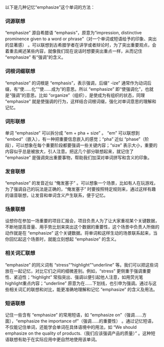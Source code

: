 以下是几种记忆“emphasize”这个单词的方法：

### 词源联想
“emphasize” 源自希腊语 “emphasis”，原意为“impression, distinctive prominence given to a word or phrase”（对一个单词或短语给予的印象、突出的显著感） 。可以联想到古希腊学者在讲学或者辩论时，为了突出重要观点，会着重去阐述某些内容，就像我们现在说话时想要突出重点一样，从而记住 “emphasize” 有“强调”的含义。

### 词根词缀联想
“emphasize” 的词根是 “emphasis”，表示强调，后缀“ -ize” 通常作为动词后缀，有“使……化”“使……成为”的意思。所以 “emphasize” 即“使强调化”，也就是“强调”的意思。比如 “organize”（组织），是使成为有组织的状态，同理 “emphasize” 就是使强调的行为，这样结合词根词缀，强化对单词意思的理解和记忆。

### 词形联想
单词 “emphasize” 可以拆分成 “em + pha + size” 。 “em” 可以联想到 “embed”（嵌入），有一种把重要信息嵌入的感觉；“pha” 近似 “phase”（阶段），可以想象在每个重要阶段都要强调一些关键内容；“size” 表示大小，重要的内容似乎总是被放大，引人注意。把这几个部分联想起来，就记住了 “emphasize” 是强调突出重要事物，帮助我们加深对单词拼写和含义的印象。

### 发音联想
“emphasize” 的发音近似 “俺发塞子” 。可以想象一个场景，比如有人在玩游戏，为了强调自己的玩法是正确的，“俺发塞子” 时要按照特定规则来，通过这样有趣的谐音联想，让发音和单词含义产生联系，便于记忆。

### 场景联想
设想你在参加一场重要的项目汇报会，项目负责人为了让大家重视某个关键数据，不断地提高音量、用手势比划来突出这个数据的重要性，这个场景中负责人所做的动作就是在 “emphasize” 这个关键数据。将单词和这样生动的场景联系起来，当你回忆起这个场景时，就能立刻想起 “emphasize” 的含义。

### 相关词汇联想
“emphasize” 的同义词有 “stress”“highlight”“underline” 等。我们可以把这些词放在一起记忆，对比它们之间的细微差别。例如，“stress” 更侧重于强调重要性、紧迫性；“highlight” 常指突出、强调以便引起他人注意，如用荧光笔highlight重点内容；“underline” 原意为在……下划线，也引申为强调。通过与这些相关词汇的联想和对比，能更准确地理解和记忆 “emphasize” 的含义及用法。

### 短语联想
记住一些含有 “emphasize” 的常用短语，如 “emphasize on”（强调……方面），“emphasize the importance of”（强调……的重要性） 。通过记忆短语，不仅能记住单词，还能学会单词在具体语境中的用法，如 “We should emphasize on the quality of products.（我们应该强调产品的质量）”  。这种短语联想有助于在实际应用中更自然地使用该单词。 